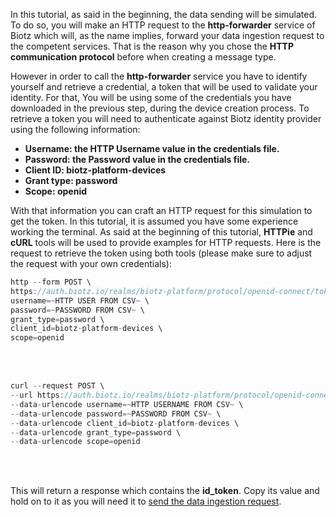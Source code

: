 In this tutorial, as said in the beginning, the data sending will be simulated. To do so, you will make an HTTP request to the **http-forwarder** service of Biotz which will, as the name implies, forward your data ingestion request to the competent services. That is the reason why you chose the **HTTP communication protocol** before when creating a message type.


However in order to call the **http-forwarder** service you have to identify yourself and retrieve a credential, a token that will be used to validate your identity. For that, You will be using some of the credentials you have downloaded in the previous step, during the device creation process. To retrieve a token you will need to authenticate against Biotz identity provider using the following information:

- **Username: the HTTP Username value in the credentials file.**
- **Password: the Password value in the credentials file.**
- **Client ID: biotz-platform-devices**
- **Grant type: password**
- **Scope: openid**

With that information you can craft an HTTP request for this simulation to get the token. In this tutorial, it is assumed you have some experience working the terminal. As said at the beginning of this tutorial, **HTTPie** and **cURL** tools will be used to provide examples for HTTP requests. Here is the request to retrieve the token using both tools (please make sure to adjust the request with your own credentials):

	
```jsx title="HTTPie"
http --form POST \
https://auth.biotz.io/realms/biotz-platform/protocol/openid-connect/token \
username=~HTTP USER FROM CSV~ \
password=~PASSWORD FROM CSV~ \
grant_type=password \
client_id=biotz-platform-devices \
scope=openid 
```
<br></br>

```jsx title="cURL"
curl --request POST \
--url https://auth.biotz.io/realms/biotz-platform/protocol/openid-connect/token \
--data-urlencode username=~HTTP USERNAME FROM CSV~ \
--data-urlencode password=~PASSWORD FROM CSV~ \
--data-urlencode client_id=biotz-platform-devices \
--data-urlencode grant_type=password \
--data-urlencode scope=openid
```
<br></br>

This will return a response which contains the **id_token**. Copy its value and hold on to it as you will need it to <a href="http://localhost:3000/docs/Tutorials/Step%206%20-%20Sending%20a%20data%20ingestion%20request/" target="_self">send the data ingestion request</a>.
‍